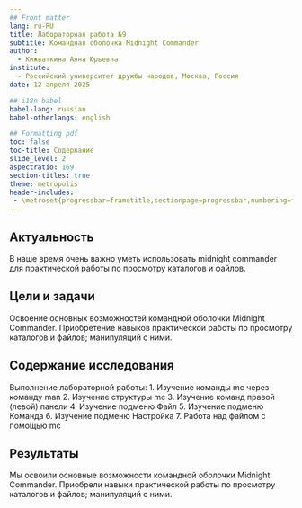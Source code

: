 ```yaml
---
## Front matter
lang: ru-RU
title: Лабораторная работа №9
subtitle: Командная оболочка Midnight Commander
author:
  - Кижваткина Анна Юрьевна
institute:
  - Российский университет дружбы народов, Москва, Россия
date: 12 апреля 2025

## i18n babel
babel-lang: russian
babel-otherlangs: english

## Formatting pdf
toc: false
toc-title: Содержание
slide_level: 2
aspectratio: 169
section-titles: true
theme: metropolis
header-includes:
 - \metroset{progressbar=frametitle,sectionpage=progressbar,numbering=fraction}
---
```


## Актуальность

В наше время очень важно уметь использовать midnight commander для практической работы по просмотру каталогов и файлов.

## Цели и задачи

Освоение основных возможностей командной оболочки Midnight Commander. Приобретение навыков практической работы по просмотру каталогов и файлов; манипуляций с ними.

## Содержание исследования

Выполнение лабораторной работы:
	1. Изучение команды mc через команду man 
	2. Изучение структуры mc
	3. Изучение команд правой (левой) панели
	4. Изучение подменю Файл
	5. Изучение подменю Команда
	6. Изучение подменю Настройка
	7. Работа над файлом с помощью mc
	
## Результаты

Мы освоили основные возможности командной оболочки Midnight Commander. Приобрели навыки практической работы по просмотру каталогов и файлов; манипуляций с ними.

